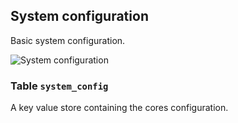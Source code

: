 System configuration
---------------------------------------

Basic system configuration.

![System configuration](dist/erm-shopware-core-system-systemconfig.svg)


### Table `system_config`

A key value store containing the cores configuration.


